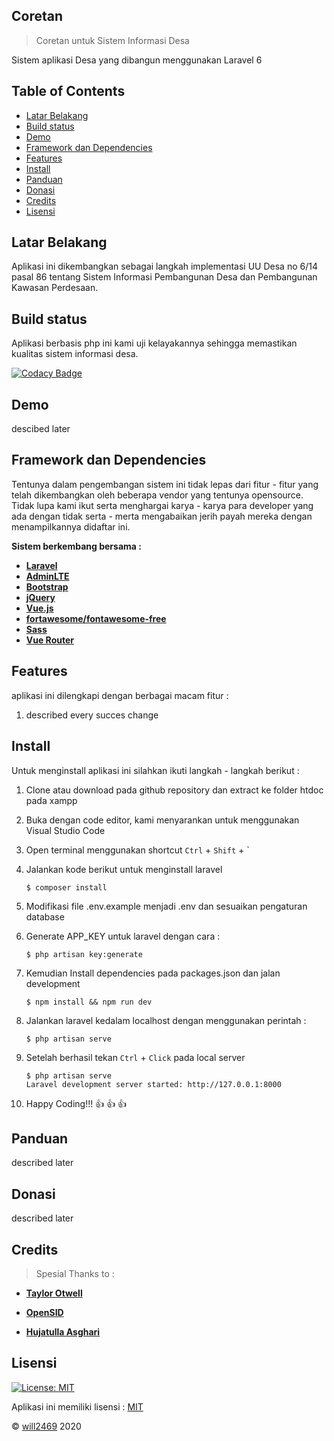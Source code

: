 ## Coretan
>Coretan untuk Sistem Informasi Desa

Sistem aplikasi Desa yang dibangun menggunakan Laravel 6

## Table of Contents

- [Latar Belakang](#latar-belakang)
- [Build status](#build-status)
- [Demo](#demo)
- [Framework dan Dependencies](#framework-dan-dependencies)
- [Features](#features)
- [Install](#install)
- [Panduan](#panduan)
- [Donasi](#panduan)
- [Credits](#credits)
- [Lisensi](#lisensi)

## Latar Belakang
Aplikasi ini dikembangkan sebagai langkah implementasi UU Desa no 6/14 pasal 86 tentang Sistem Informasi Pembangunan Desa dan Pembangunan Kawasan Perdesaan.

## Build status
Aplikasi berbasis php ini kami uji kelayakannya sehingga memastikan kualitas sistem informasi desa.

[![Codacy Badge](https://api.codacy.com/project/badge/Grade/3d24034237df402298a38564d1d41ff1)](https://www.codacy.com/manual/will2469/coretan?utm_source=github.com&amp;utm_medium=referral&amp;utm_content=will2469/coretan&amp;utm_campaign=Badge_Grade)
 
## Demo
descibed later

## Framework dan Dependencies

Tentunya dalam pengembangan sistem ini tidak lepas dari fitur - fitur yang telah dikembangkan oleh beberapa vendor yang tentunya opensource. Tidak lupa kami ikut serta menghargai karya - karya para developer yang ada dengan tidak serta - merta mengabaikan jerih payah mereka dengan menampilkannya didaftar ini.

<b>Sistem berkembang bersama : </b>
- **[Laravel](https://laravel.com/)**
- **[AdminLTE](https://adminlte.io/)**
- **[Bootstrap](https://getbootstrap.com/)**
- **[jQuery](https://jquery.com/)**
- **[Vue.js](https://vuejs.org/)**
- **[fortawesome/fontawesome-free](https://fontawesome.com/)**
- **[Sass](https://sass-lang.com/)**
- **[Vue Router](https://router.vuejs.org/)**

## Features

aplikasi ini dilengkapi dengan berbagai macam fitur :
1. described every succes change


## Install

Untuk menginstall aplikasi ini silahkan ikuti langkah - langkah berikut :

1. Clone atau download pada github repository dan extract ke folder htdoc pada xampp

2. Buka dengan code editor, kami menyarankan untuk menggunakan Visual Studio Code

3. Open terminal menggunakan shortcut `Ctrl` + `Shift` + `

4. Jalankan kode berikut untuk menginstall laravel

    ```
    $ composer install
    ```

5. Modifikasi file .env.example menjadi .env dan sesuaikan pengaturan database

6. Generate APP_KEY untuk laravel dengan cara :

    ```
    $ php artisan key:generate
    ```

7. Kemudian Install dependencies pada packages.json dan jalan development

    ```
    $ npm install && npm run dev
    ```

8. Jalankan laravel kedalam localhost dengan menggunakan perintah :

    ```
    $ php artisan serve
    ```

9. Setelah berhasil tekan `Ctrl` + `Click` pada local server

    ```
    $ php artisan serve
    Laravel development server started: http://127.0.0.1:8000
    ```

10. Happy Coding!!! :thumbsup: :thumbsup: :thumbsup:

## Panduan
described later

## Donasi
described later

## Credits
>Spesial Thanks to :

- **[Taylor Otwell](mailto:taylor@laravel.com)**

- **[OpenSID](https://github.com/OpenSID)**

- **[Hujatulla Asghari](https://www.youtube.com/channel/UCnj1BK9TU32-bOlZ9415fuw)**

## Lisensi

[![License: MIT](https://img.shields.io/badge/License-MIT-yellow.svg)](https://opensource.org/licenses/MIT)

Aplikasi ini memiliki lisensi : [MIT](https://opensource.org/licenses/MIT)

© [will2469](https://github.com/will2469) 2020